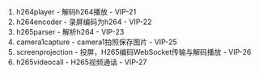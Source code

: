 1. h264player - 解码h264播放 - VIP-21
2. h264encoder - 录屏编码为h264 - VIP-22
3. h265parser - 解析h264 - VIP-23
4. camera1capture - camera1拍照保存图片 - VIP-25
5. screenprojection - 投屏，H265编码WebSocket传输与解码播放 - VIP-26
6. h265videocall - H265视频通话 - VIP-27